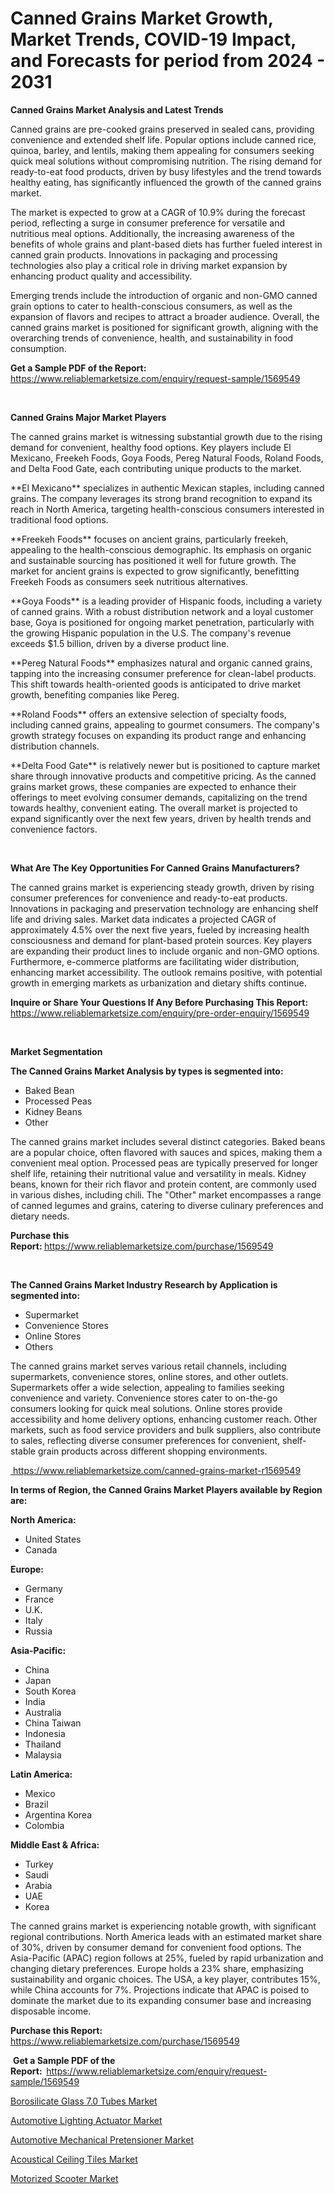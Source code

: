 <p><h1>Canned Grains Market Growth, Market Trends, COVID-19 Impact, and Forecasts for period from 2024 - 2031</h1></p><p><strong>Canned Grains Market Analysis and Latest Trends</strong></p>
<p><p>Canned grains are pre-cooked grains preserved in sealed cans, providing convenience and extended shelf life. Popular options include canned rice, quinoa, barley, and lentils, making them appealing for consumers seeking quick meal solutions without compromising nutrition. The rising demand for ready-to-eat food products, driven by busy lifestyles and the trend towards healthy eating, has significantly influenced the growth of the canned grains market.</p><p>The market is expected to grow at a CAGR of 10.9% during the forecast period, reflecting a surge in consumer preference for versatile and nutritious meal options. Additionally, the increasing awareness of the benefits of whole grains and plant-based diets has further fueled interest in canned grain products. Innovations in packaging and processing technologies also play a critical role in driving market expansion by enhancing product quality and accessibility. </p><p>Emerging trends include the introduction of organic and non-GMO canned grain options to cater to health-conscious consumers, as well as the expansion of flavors and recipes to attract a broader audience. Overall, the canned grains market is positioned for significant growth, aligning with the overarching trends of convenience, health, and sustainability in food consumption.</p></p>
<p><strong>Get a Sample PDF of the Report:&nbsp;</strong> <a href="https://www.reliablemarketsize.com/enquiry/request-sample/1569549?utm_campaign=1186&utm_medium=2&utm_source=Github&utm_content=ia&utm_term=14102024&utm_id=canned-grains">https://www.reliablemarketsize.com/enquiry/request-sample/1569549</a></p>
<p>&nbsp;</p>
<p><strong>Canned Grains Major Market Players</strong></p>
<p><p>The canned grains market is witnessing substantial growth due to the rising demand for convenient, healthy food options. Key players include El Mexicano, Freekeh Foods, Goya Foods, Pereg Natural Foods, Roland Foods, and Delta Food Gate, each contributing unique products to the market.</p><p>**El Mexicano** specializes in authentic Mexican staples, including canned grains. The company leverages its strong brand recognition to expand its reach in North America, targeting health-conscious consumers interested in traditional food options.</p><p>**Freekeh Foods** focuses on ancient grains, particularly freekeh, appealing to the health-conscious demographic. Its emphasis on organic and sustainable sourcing has positioned it well for future growth. The market for ancient grains is expected to grow significantly, benefitting Freekeh Foods as consumers seek nutritious alternatives.</p><p>**Goya Foods** is a leading provider of Hispanic foods, including a variety of canned grains. With a robust distribution network and a loyal customer base, Goya is positioned for ongoing market penetration, particularly with the growing Hispanic population in the U.S. The company's revenue exceeds $1.5 billion, driven by a diverse product line.</p><p>**Pereg Natural Foods** emphasizes natural and organic canned grains, tapping into the increasing consumer preference for clean-label products. This shift towards health-oriented goods is anticipated to drive market growth, benefiting companies like Pereg.</p><p>**Roland Foods** offers an extensive selection of specialty foods, including canned grains, appealing to gourmet consumers. The company's growth strategy focuses on expanding its product range and enhancing distribution channels.</p><p>**Delta Food Gate** is relatively newer but is positioned to capture market share through innovative products and competitive pricing. As the canned grains market grows, these companies are expected to enhance their offerings to meet evolving consumer demands, capitalizing on the trend towards healthy, convenient eating. The overall market is projected to expand significantly over the next few years, driven by health trends and convenience factors.</p></p>
<p>&nbsp;</p>
<p><strong>What Are The Key Opportunities For Canned Grains Manufacturers?</strong></p>
<p><p>The canned grains market is experiencing steady growth, driven by rising consumer preferences for convenience and ready-to-eat products. Innovations in packaging and preservation technology are enhancing shelf life and driving sales. Market data indicates a projected CAGR of approximately 4.5% over the next five years, fueled by increasing health consciousness and demand for plant-based protein sources. Key players are expanding their product lines to include organic and non-GMO options. Furthermore, e-commerce platforms are facilitating wider distribution, enhancing market accessibility. The outlook remains positive, with potential growth in emerging markets as urbanization and dietary shifts continue.</p></p>
<p><strong>Inquire or Share Your Questions If Any Before Purchasing This Report:</strong> <a href="https://www.reliablemarketsize.com/enquiry/pre-order-enquiry/1569549?utm_campaign=1186&utm_medium=2&utm_source=Github&utm_content=ia&utm_term=14102024&utm_id=canned-grains">https://www.reliablemarketsize.com/enquiry/pre-order-enquiry/1569549</a></p>
<p>&nbsp;</p>
<p><strong>Market Segmentation</strong></p>
<p><strong>The Canned Grains Market Analysis by types is segmented into:</strong></p>
<p><ul><li>Baked Bean</li><li>Processed Peas</li><li>Kidney Beans</li><li>Other</li></ul></p>
<p><p>The canned grains market includes several distinct categories. Baked beans are a popular choice, often flavored with sauces and spices, making them a convenient meal option. Processed peas are typically preserved for longer shelf life, retaining their nutritional value and versatility in meals. Kidney beans, known for their rich flavor and protein content, are commonly used in various dishes, including chili. The "Other" market encompasses a range of canned legumes and grains, catering to diverse culinary preferences and dietary needs.</p></p>
<p><strong>Purchase this Report:&nbsp;</strong><a href="https://www.reliablemarketsize.com/purchase/1569549?utm_campaign=1186&utm_medium=2&utm_source=Github&utm_content=ia&utm_term=14102024&utm_id=canned-grains">https://www.reliablemarketsize.com/purchase/1569549</a></p>
<p>&nbsp;</p>
<p><strong>The Canned Grains Market Industry Research by Application is segmented into:</strong></p>
<p><ul><li>Supermarket</li><li>Convenience Stores</li><li>Online Stores</li><li>Others</li></ul></p>
<p><p>The canned grains market serves various retail channels, including supermarkets, convenience stores, online stores, and other outlets. Supermarkets offer a wide selection, appealing to families seeking convenience and variety. Convenience stores cater to on-the-go consumers looking for quick meal solutions. Online stores provide accessibility and home delivery options, enhancing customer reach. Other markets, such as food service providers and bulk suppliers, also contribute to sales, reflecting diverse consumer preferences for convenient, shelf-stable grain products across different shopping environments.</p></p>
<p><a href="https://www.reliablemarketsize.com/canned-grains-market-r1569549?utm_campaign=1186&utm_medium=2&utm_source=Github&utm_content=ia&utm_term=14102024&utm_id=canned-grains">&nbsp;https://www.reliablemarketsize.com/canned-grains-market-r1569549</a></p>
<p><strong>In terms of Region, the Canned Grains Market Players available by Region are:</strong></p>
<p>
    <p> <strong> North America: </strong>
        <ul>
            <li>United States</li>
            <li>Canada</li>
        </ul>
        </p> 
    <p> <strong> Europe: </strong>
        <ul>
            <li>Germany</li>
            <li>France</li>
            <li>U.K.</li>
            <li>Italy</li>
            <li>Russia</li>
        </ul>
        </p> 
    <p> <strong> Asia-Pacific: </strong>
        <ul>
            <li>China</li>
            <li>Japan</li>
            <li>South Korea</li>
            <li>India</li>
            <li>Australia</li>
            <li>China Taiwan</li>
            <li>Indonesia</li>
            <li>Thailand</li>
            <li>Malaysia</li>
        </ul>
        </p> 
    <p> <strong> Latin America: </strong>
        <ul>
            <li>Mexico</li>
            <li>Brazil</li>
            <li>Argentina Korea</li>
            <li>Colombia</li>
        </ul>
        </p> 
    <p> <strong> Middle East & Africa: </strong>
        <ul>
            <li>Turkey</li>
            <li>Saudi</li>
            <li>Arabia</li>
            <li>UAE</li>
            <li>Korea</li>
        </ul>
    </p>
    </p>
<p><p>The canned grains market is experiencing notable growth, with significant regional contributions. North America leads with an estimated market share of 30%, driven by consumer demand for convenient food options. The Asia-Pacific (APAC) region follows at 25%, fueled by rapid urbanization and changing dietary preferences. Europe holds a 23% share, emphasizing sustainability and organic choices. The USA, a key player, contributes 15%, while China accounts for 7%. Projections indicate that APAC is poised to dominate the market due to its expanding consumer base and increasing disposable income.</p></p>
<p><strong>Purchase this Report: </strong><a href="https://www.reliablemarketsize.com/purchase/1569549?utm_campaign=1186&utm_medium=2&utm_source=Github&utm_content=ia&utm_term=14102024&utm_id=canned-grains">https://www.reliablemarketsize.com/purchase/1569549</a></p>
<p>&nbsp;<strong>Get a Sample PDF of the Report:&nbsp;&nbsp;</strong><a href="https://www.reliablemarketsize.com/enquiry/request-sample/1569549?utm_campaign=1186&utm_medium=2&utm_source=Github&utm_content=ia&utm_term=14102024&utm_id=canned-grains">https://www.reliablemarketsize.com/enquiry/request-sample/1569549</a></p>
<p><strong></strong></p>
<p><p><a href="https://www.linkedin.com/pulse/borosilicate-glass-70-tubes-market-outlook-current-assessment-rwgtc?trk=public_post_embed_feed-article-content&utm_campaign=1186&utm_medium=2&utm_source=Github&utm_content=ia&utm_term=14102024&utm_id=canned-grains">Borosilicate Glass 7.0 Tubes Market</a></p><p><a href="https://www.linkedin.com/pulse/automotive-lighting-actuator-market-size-share-competitive-p5rqe?trk=public_post_embed_feed-article-content&utm_campaign=1186&utm_medium=2&utm_source=Github&utm_content=ia&utm_term=14102024&utm_id=canned-grains">Automotive Lighting Actuator Market</a></p><p><a href="https://www.linkedin.com/pulse/emerging-automotive-mechanical-pretensioner-market-opportunities-rkc8c?trk=public_post_embed_feed-article-content&utm_campaign=1186&utm_medium=2&utm_source=Github&utm_content=ia&utm_term=14102024&utm_id=canned-grains">Automotive Mechanical Pretensioner Market</a></p><p><a href="https://github.com/callie4vf/Market-Research-Report-List-1/blob/main/acoustical-ceiling-tiles-market.md?utm_campaign=1186&utm_medium=2&utm_source=Github&utm_content=ia&utm_term=14102024&utm_id=canned-grains">Acoustical Ceiling Tiles Market</a></p><p><a href="https://github.com/b9uxfeyen/Market-Research-Report-List-1/blob/main/motorized-scooter-market.md?utm_campaign=1186&utm_medium=2&utm_source=Github&utm_content=ia&utm_term=14102024&utm_id=canned-grains">Motorized Scooter Market</a></p></p>